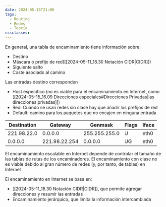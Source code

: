 ```yaml
---
date: 2024-05-15T21:00
tags:
  - Routing
  - Redes
  - Teoría
cssclasses:
---
```

En general, una tabla de encaminamiento tiene información sobre:
* Destino
* Máscara o prefijo de red([[2024-05-11_18.30 Notación CIDR|CIDR]])
* Siguiente salto
* Coste asociado al camino

Las entradas destino corresponden
* Host específico (no es viable para el encaminamiento en Internet, como [[2024-05-15_16.09 Direcciones especiales#Direcciones Privadas|las direcciones privadas]])
* Red: Cuando se usan redes sin clase hay que añadir los prefijos de red
* Default: camino para los paquetes que no encajen en ninguna entrada

| Destination | Gateway       | Genmask       | Flags | Iface |
| ----------- | ------------- | ------------- | ----- | ----- |
| 221.98.22.0 | 0.0.0.0       | 255.255.255.0 | U     | eth0  |
| 0.0.0.0     | 221.98.22.254 | 0.0.0.0       | UG    | eth0  |
El encaminamiento escalable en Internet depende de controlar el tamaño de las tablas de rutas de los encaminadores. El encaminamiento con clase no es viable debido al gran número de redes (y, por tanto, de tablas) en Internet

El encaminamiento en Internet se basa en:
* [[2024-05-11_18.30 Notación CIDR|CIDR]], que permite agregar direcciones y resumir las entradas
* Encaminamiento jerárquico, que limita la información intercambiada